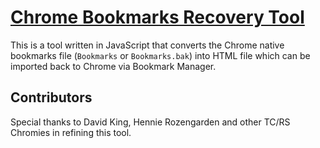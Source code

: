 # [Chrome Bookmarks Recovery Tool](https://rongjiecomputer.github.io/chrome/bookmark-recovery/)

This is a tool written in JavaScript that converts the Chrome native bookmarks file (`Bookmarks` or `Bookmarks.bak`) into HTML file which can be imported back to Chrome via Bookmark Manager.

## Contributors
Special thanks to David King, Hennie Rozengarden and other TC/RS Chromies in refining this tool.
